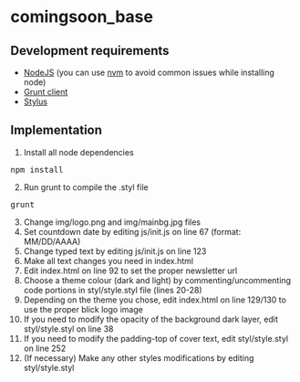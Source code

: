 # comingsoon_base
## Development requirements
- <a href="https://nodejs.org/es/">NodeJS</a> (you can use <a href="https://github.com/creationix/nvm/blob/master/README.markdown">nvm</a> to avoid common issues while installing node)
- <a href="https://www.npmjs.com/package/grunt-cli">Grunt client</a>
- <a href="https://www.npmjs.com/package/stylus">Stylus</a>

## Implementation
1. Install all node dependencies
<pre>npm install</pre>

2. Run grunt to compile the .styl file
<pre>grunt</pre>

3. Change img/logo.png and img/mainbg.jpg files
4. Set countdown date by editing js/init.js on line 67 (format: MM/DD/AAAA)
5. Change typed text by editing js/init.js on line 123
6. Make all text changes you need in index.html
7. Edit index.html on line 92 to set the proper newsletter url 
8. Choose a theme colour (dark and light) by commenting/uncommenting code portions in styl/style.styl file (lines 20-28)
9. Depending on the theme you chose, edit index.html on line 129/130 to use the proper blick logo image
10. If you need to modify the opacity of the background dark layer, edit styl/style.styl on line 38
11. If you need to modify the padding-top of cover text, edit styl/style.styl on line 252
12. (If necessary) Make any other styles modifications by editing styl/style.styl

